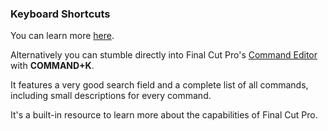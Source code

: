 ### Keyboard Shortcuts

You can learn more [here](https://support.apple.com/en-au/guide/final-cut-pro/ver90ba5929/mac).

Alternatively you can stumble directly into Final Cut Pro's [Command Editor](https://support.apple.com/en-au/guide/final-cut-pro/ver8a33d500d/10.6.6/mac/12.6) with **COMMAND+K**.

It features a very good search field and a complete list of all commands, including small descriptions for every command.

It's a built-in resource to learn more about the capabilities of Final Cut Pro.